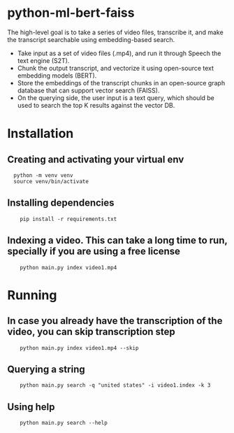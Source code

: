 # python-ml-bert-faiss

The high-level goal is to take a series of video files, transcribe it, and make the transcript searchable using embedding-based search.
- Take input as a set of video files (.mp4), and run it through Speech the text engine (S2T).
- Chunk the output transcript, and vectorize it using open-source text embedding models (BERT).
- Store the embeddings of the transcript chunks in an open-source graph database that can support vector search (FAISS).
- On the querying side, the user input is a text query, which should be used to search the top K results against the vector DB.

# Installation

## Creating and activating your virtual env
```
  python -m venv venv
  source venv/bin/activate
```

## Installing dependencies
```
    pip install -r requirements.txt
```

## Indexing a video. This can take a long time to run, specially if you are using a free license
```
    python main.py index video1.mp4
```

# Running

## In case you already have the transcription of the video, you can skip transcription step
```
    python main.py index video1.mp4 --skip 
```

## Querying a string
```
    python main.py search -q "united states" -i video1.index -k 3
```

## Using help
```
    python main.py search --help
```
